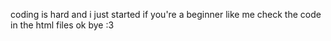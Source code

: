 coding is hard and i just started
if you're a beginner like me check the code in the html files
ok bye :3
